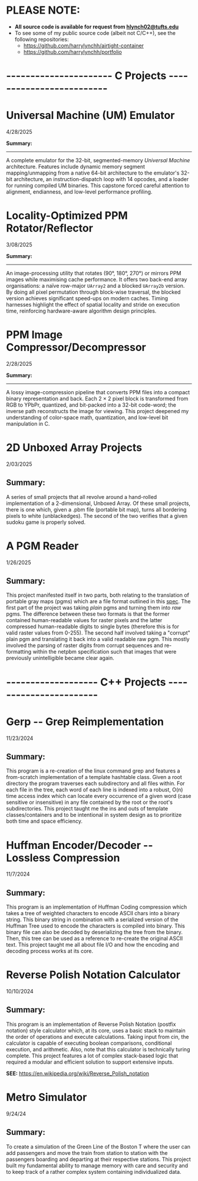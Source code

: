 # PLEASE NOTE:

-   **All source code is available for request from hlynch02@tufts.edu**
-   To see some of my public source code (albeit not C/C++), see the following
    repositories:
    -   https://github.com/harrylynchh/airtight-container
    -   https://github.com/harrylynchh/portfolio

# ---------------------- C Projects -------------------------

# Universal Machine (UM) Emulator

4/28/2025

**Summary:**

---

A complete emulator for the 32-bit, segmented-memory _Universal Machine_
architecture. Features include dynamic memory segment mapping/unmapping from a
native 64-bit architecture to the emulator's 32-bit architecture, an
instruction-dispatch loop with 14 opcodes, and a loader for running compiled UM
binaries. This capstone forced careful attention to alignment, endianness, and
low-level performance profiling.

# Locality-Optimized PPM Rotator/Reflector

3/08/2025

**Summary:**

---

An image-processing utility that rotates (90°, 180°, 270°) or mirrors PPM images
while maximising cache performance. It offers two back-end array organisations:
a naïve row-major `UArray2` and a blocked `UArray2b` version. By doing all pixel
permutation through block-wise traversal, the blocked version achieves
significant speed-ups on modern caches. Timing harnesses highlight the effect of
spatial locality and stride on execution time, reinforcing hardware-aware
algorithm design principles.

# PPM Image Compressor/Decompressor

2/28/2025

**Summary:**

---

A lossy image-compression pipeline that converts PPM files into a compact binary
representation and back. Each 2 × 2 pixel block is transformed from RGB to
YPbPr, quantized, and bit-packed into a 32-bit code-word; the inverse path
reconstructs the image for viewing. This project deepened my understanding of
color-space math, quantization, and low-level bit manipulation in C.

# 2D Unboxed Array Projects

2/03/2025

## **Summary:**

A series of small projects that all revolve around a hand-rolled implementation
of a 2-dimensional, Unboxed Array. Of these small projects, there is one which,
given a .pbm file (portable bit map), turns all bordering pixels to white
(unblackedges). The second of the two verifies that a given sudoku game is
properly solved.

# A PGM Reader

1/26/2025

## **Summary:**

This project manifested itself in two parts, both relating to the translation of
portable gray maps (pgms) which are a file format outlined in this
[spec](https://netpbm.sourceforge.net/doc/pgm.html). The first part of the
project was taking _plain_ pgms and turning them into _raw_ pgms. The difference
between these two formats is that the former contained human-readable values for
raster pixels and the latter compressed human-readable digits to single bytes
(therefore this is for valid raster values from 0-255). The second half involved
taking a "corrupt" plain pgm and translating it back into a valid readable raw
pgm. This mostly involved the parsing of raster digits from corrupt sequences
and re-formatting within the netpbm specification such that images that were
previously unintelligible became clear again.

# ------------------- C++ Projects -----------------------

# Gerp -- Grep Reimplementation

11/23/2024

## **Summary:**

This program is a re-creation of the linux command grep and features a
from-scratch implementation of a template hashtable class. Given a root
directory the program traverses each subdirectory and all files within. For each
file in the tree, each word of each line is indexed into a robust, O(n) time
access index which can locate every occurrence of a given word (case sensitive
or insensitive) in any file contained by the root or the root's subdirectories.
This project taught me the ins and outs of template classes/containers and to be
intentional in system design as to prioritize both time and space efficiency.

# Huffman Encoder/Decoder -- Lossless Compression

11/7/2024

## **Summary:**

This program is an implementation of Huffman Coding compression which takes a
tree of weighted characters to encode ASCII chars into a binary string. This
binary string in combination with a serialized version of the Huffman Tree used
to encode the characters is compiled into binary. This binary file can also be
decoded by deserializing the tree from the binary. Then, this tree can be used
as a reference to re-create the original ASCII text. This project taught me all
about file I/O and how the encoding and decoding process works at its core.

# Reverse Polish Notation Calculator

10/10/2024

## **Summary:**

This program is an implementation of Reverse Polish Notation (postfix notation)
style calculator which, at its core, uses a basic stack to maintain the order of
operations and execute calculations. Taking input from cin, the calculator is
capable of executing boolean comparisons, conditional execution, and arithmetic.
Also, note that this calculator is technically turing complete. This project
features a lot of complex stack-based logic that required a modular and
efficient solution to support extensive inputs.

**SEE:** https://en.wikipedia.org/wiki/Reverse_Polish_notation

# Metro Simulator

9/24/24

## **Summary**:

To create a simulation of the Green Line of the Boston T where the user can add
passengers and move the train from station to station with the passengers
boarding and departing at their respective stations. This project built my
fundamental ability to manage memory with care and security and to keep track of
a rather complex system containing individualized data.
